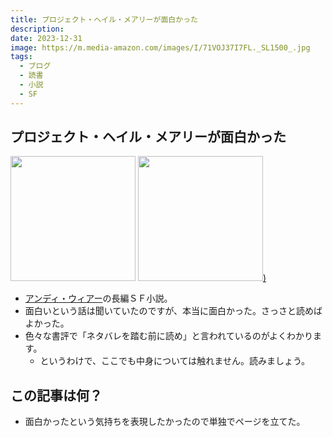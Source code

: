 ```yaml
---
title: プロジェクト・ヘイル・メアリーが面白かった
description:
date: 2023-12-31
image: https://m.media-amazon.com/images/I/71VOJ37I7FL._SL1500_.jpg
tags:
  - ブログ
  - 読書
  - 小説
  - SF
---
```


## プロジェクト・ヘイル・メアリーが面白かった

[<img src="https://m.media-amazon.com/images/I/71VOJ37I7FL._SL1500_.jpg" width=200 />](https://amzn.to/47hJVLM)
[<img src="https://m.media-amazon.com/images/I/711DIlnUi4L._SL1500_.jpg" width=200 />)](https://amzn.to/3NKDvOo)

- [アンディ・ウィアー](https://ja.wikipedia.org/wiki/%E3%82%A2%E3%83%B3%E3%83%87%E3%82%A3%E3%83%BB%E3%82%A6%E3%82%A3%E3%82%A2%E3%83%BC)の長編ＳＦ小説。
- 面白いという話は聞いていたのですが、本当に面白かった。さっさと読めばよかった。
- 色々な書評で「ネタバレを踏む前に読め」と言われているのがよくわかります。
  - というわけで、ここでも中身については触れません。読みましょう。

## この記事は何？

- 面白かったという気持ちを表現したかったので単独でページを立てた。
